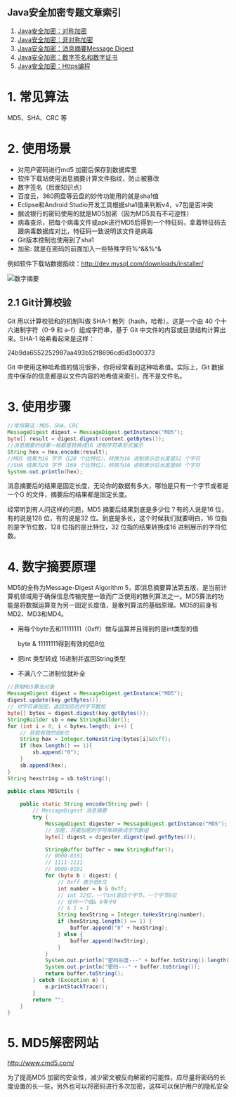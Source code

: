 ## Java安全加密专题文章索引

1. [Java安全加密：对称加密](http://blog.csdn.net/axi295309066/article/details/52491077)
2. [Java安全加密：非对称加密](http://blog.csdn.net/axi295309066/article/details/52494640)
3. [Java安全加密：消息摘要Message Digest](http://blog.csdn.net/axi295309066/article/details/52494725)
4. [Java安全加密：数字签名和数字证书](http://blog.csdn.net/axi295309066/article/details/52494832)
5. [Java安全加密：Https编程](http://blog.csdn.net/axi295309066/article/details/52494902)


# 1. 常见算法
MD5、SHA、CRC 等

# 2. 使用场景

- 对用户密码进行md5 加密后保存到数据库里
- 软件下载站使用消息摘要计算文件指纹，防止被篡改
- 数字签名（后面知识点）
- 百度云，360网盘等云盘的妙传功能用的就是sha1值
- Eclipse和Android Studio开发工具根据sha1值来判断v4，v7包是否冲突
- 据说银行的密码使用的就是MD5加密（因为MD5具有不可逆性）
- 病毒查杀，把每个病毒文件或apk进行MD5后得到一个特征码，拿着特征码去跟病毒数据库对比，特征码一致说明该文件是病毒
- Git版本控制也使用到了sha1
- 加盐: 就是在密码的前面加入一些特殊字符%^&&%^&

例如软件下载站数据指纹：http://dev.mysql.com/downloads/installer/

![数字摘要](http://img.blog.csdn.net/20160910135955384)

## 2.1 Git计算校验

Git 用以计算校验和的机制叫做 SHA-1 散列（hash，哈希）。这是一个由 40 个十六进制字符（0-9 和 a-f）组成字符串，基于 Git 中文件的内容或目录结构计算出来。SHA-1 哈希看起来是这样：

24b9da6552252987aa493b52f8696cd6d3b00373

Git 中使用这种哈希值的情况很多，你将经常看到这种哈希值。实际上，Git 数据库中保存的信息都是以文件内容的哈希值来索引，而不是文件名。


# 3. 使用步骤

```java
//常用算法：MD5、SHA、CRC
MessageDigest digest = MessageDigest.getInstance("MD5");
byte[] result = digest.digest(content.getBytes());
//消息摘要的结果一般都是转换成16 进制字符串形式展示
String hex = Hex.encode(result);
//MD5 结果为16 字节（128 个比特位）、转换为16 进制表示后长度是32 个字符
//SHA 结果为20 字节（160 个比特位）、转换为16 进制表示后长度是40 个字符
System.out.println(hex);
```
消息摘要后的结果是固定长度，无论你的数据有多大，哪怕是只有一个字节或者是一个G 的文件，摘要后的结果都是固定长度。

经常听到有人问这样的问题，MD5 摘要后结果到底是多少位？有的人说是16 位，有的说是128 位，有的说是32 位。到底是多长，这个时候我们就要明白，16 位指的是字节位数，128 位指的是比特位，32 位指的结果转换成16 进制展示的字符位数。

# 4. 数字摘要原理

MD5的全称为Message-Digest Algorithm 5，即消息摘要算法第五版，是当前计算机领域用于确保信息传输完整一致而广泛使用的散列算法之一。MD5算法的功能是将数据运算变为另一固定长度值，是散列算法的基础原理。MD5的前身有MD2、MD3和MD4。

- 用每个byte去和11111111（0xff）做与运算并且得到的是int类型的值

   byte & 11111111得到有效的低8位

- 把int 类型转成 16进制并返回String类型
- 不满八个二进制位就补全

```java
//获取MD5算法对象
MessageDigest digest = MessageDigest.getInstance("MD5");
digest.update(key.getBytes());
// 对字符串加密，返回加密后的字节数组
byte[] bytes = digest.digest(key.getBytes());
StringBuilder sb = new StringBuilder();
for (int i = 0; i < bytes.length; i++) {
  	// 获取有效的低8位
    String hex = Integer.toHexString(bytes[i]&0xff);
    if (hex.length() == 1){
        sb.append("0");
    }
    sb.append(hex);
}
String hexstring = sb.toString();
```

```java
public class MD5Utils {
    
    public static String encode(String pwd) {
        // MessageDigest 消息摘要
        try {
            MessageDigest digester = MessageDigest.getInstance("MD5");
            // 加密，将要加密的字符串转换成字节数组
            byte[] digest = digester.digest(pwd.getBytes());

            StringBuffer buffer = new StringBuffer();
            // 0000-0101
            // 1111-1111
            // 0000-0101
            for (byte b : digest) {
                // 0xff 表示低8位
                int number = b & 0xff;
                // int 32位，一个int是四个字节，一个字节8位
                // 任何一个值& 0等于0
                // & 1 = 1
                String hexString = Integer.toHexString(number);
                if (hexString.length() == 1) {
                    buffer.append("0" + hexString);
                } else {
                    buffer.append(hexString);
                }
            }
            System.out.println("密码长度---" + buffer.toString().length());
            System.out.println("密码---" + buffer.toString());
            return buffer.toString();
        } catch (Exception e) {
            e.printStackTrace();
        }
        return "";
    }
}
```
# 5. MD5解密网站

http://www.cmd5.com/

为了提高MD5 加密的安全性，减少密文被反向解密的可能性，应尽量将密码的长度设置的长一些，另外也可以将密码进行多次加密，这样可以保护用户的隐私安全